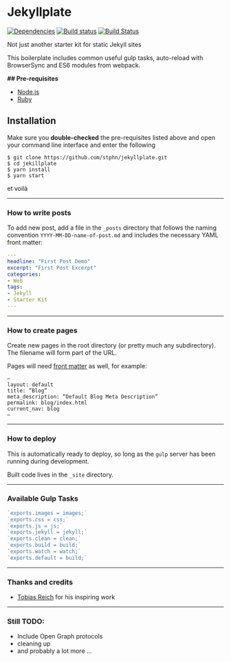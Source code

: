 # Jekyllplate

[![Dependencies](https://david-dm.org/stphn/Jekyllplate.svg)](https://david-dm.org/stphn/Jekyllplate#info=dependencies)
[![Build status](https://ci.appveyor.com/api/projects/status/h12tdfowqiwl7mrf?svg=true)](https://ci.appveyor.com/project/stphn/jekyllplate)
[![Build Status](https://travis-ci.org/stphn/jekyllplate.svg?branch=master)](https://travis-ci.org/stphn/jekyllplate)

Not just another starter kit for static Jekyll sites

This boilerplate includes common useful gulp tasks, auto-reload with BrowserSync and ES6 modules from webpack.

**## Pre-requisites**

- [Node.js](http://nodejs.org/)
- [Ruby](https://www.ruby-lang.org)

## Installation

Make sure you ****double-checked**** the pre-requisites listed above and open your command line interface and enter the following

``` ssh
$ git clone https://github.com/stphn/jekyllplate.git
$ cd jekillplate
$ yarn install
$ yarn start
```

 et voilà

- - - -

### How to write posts

To add new post, add a file in the `_posts` directory that follows the naming convention `YYYY-MM-DD-name-of-post.md` and includes the necessary YAML front matter:

``` yaml
---
headline: "First Post Demo"
excerpt: "First Post Excerpt"
categories:
- Web
tags:
- Jekyll
- Starter Kit
---
```

- - - -

### How to create pages

Create new pages in the root directory (or pretty much any subdirectory). The filename will form part of the URL.

Pages will need [front matter](https://jekyllrb.com/docs/frontmatter/) as well, for example:

    —
    layout: default
    title: “Blog”
    meta_description: “Default Blog Meta Description”
    permalink: blog/index.html
    current_nav: blog
    —

- - - -

### How to deploy

This is automatically ready to deploy, so long as the `gulp` server has been running during development.

Built code lives in the `_site` directory.

- - - -

### Available Gulp Tasks

``` javascript
`exports.images = images;`
`exports.css = css;`
`exports.js = js;`
`exports.jekyll = jekyll;`
`exports.clean = clean;`
`exports.build = build;`
`exports.watch = watch;`
`exports.default = build;`
```

- - - -

### Thanks and credits

- [Tobias Reich](https://github.com/electerious) for his inspiring work

- - - -

### Still TODO:

*  Include Open Graph protocols
*  cleaning up
*  and probably a lot more …
